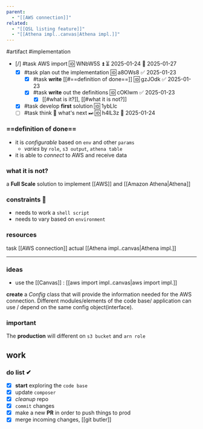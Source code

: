 ```yaml
---
parent:
  - "[[AWS connection]]"
related:
  - "[[QSL listing feature]]"
  - "[[Athena impl..canvas|Athena impl.]]"
---
```

#artifact #implementation 


- [/] #task AWS import 🆔 WNbW5S ⏫ ⏳ 2025-01-24 📅 2025-01-27
	- [x] #task plan out the implementation 🆔 a8OWs8 ✅ 2025-01-23
		- [x] #task **write** [[#==definition of done==]] 🆔 gzJOdk ✅ 2025-01-23
		- [x] #task **write** out the definitions 🆔 cOKlwm ✅ 2025-01-23
			- [x] [[#what is it?]], [[#what it is not?]]
	- [x] #task develop **first** solution 🆔 1ybLlc
	- [ ] #task think 🤔 what's next ⏭ 🆔 h4lL3z 📅 2025-01-24

### ==definition of done==

- it is *configurable* based on `env` and other `params`
	- *varies* by `role`, `s3 output`, `athena table`
- it is able to *connect* to AWS and receive data

### what it is not?
a **Full  Scale** solution to implement [[AWS]] and [[Amazon Athena|Athena]]

### constraints 🔗
- needs to work a `shell script` 
- needs to vary based on `environment`
### resources
task [[AWS connection]]
actual [[Athena impl..canvas|Athena impl.]]

---
### ideas
- use the [[Canvas]] : [[aws import  impl..canvas|aws import  impl.]]

**create** a *Config* class that will provide the information needed for the AWS connection.
Different modules/elements of the code base/ application can use / depend on the same config object(interface).
### important
The **production** will different on `s3 bucket` and `arn role`
## work
### do list ✔
- [x] **start** exploring the `code base`
- [x] update `composer`
- [x] *cleanup* repo
- [x] `commit` changes
- [x] make a new **PR** in order to push things to prod
- [x] merge incoming changes, [[git butler]]
